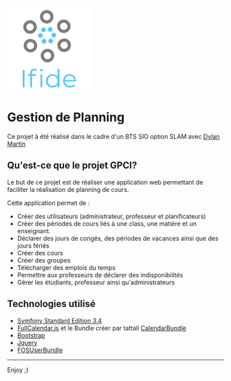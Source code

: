 ![](web/images/ifide_Logo.png)

Gestion de Planning
========================
Ce projet à été réalisé dans le cadre d'un BTS SIO option SLAM avec [Dylan Martin][16]

Qu'est-ce que le projet GPCI?
--------------

Le but de ce projet est de réaliser une application web permettant de 
faciliter la réalisation de planning de cours.

Cette application permet de :

- Créer des utilisateurs (administrateur, professeur et planificateurs)
- Créer des périodes de cours liés à une class, une matiére et un enseignant.
- Déclarer des jours de congés, des périodes de vacances ainsi que des jours fériés
- Créer des cours 
- Créer des groupes
- Télécharger des emplois du temps 
- Permettre aux professeurs de déclarer des indisponibilités
- Gêrer les étudiants, professeur ainsi qu'administrateurs

Technologies utilisé
--------------

- [Symfony Standard Edition 3.4][1]
- [FullCalendar.js][2] et le Bundle créer par tattali [CalendarBundle][5]
- [Bootstrap][3]
- [Jquery][4]
- [FOSUserBundle][6]

------------

Enjoy ;)

[1]:  https://symfony.com/doc/3.4/setup.html
[2]:  https://fullcalendar.io/
[3]:  https://getbootstrap.com/
[4]:  https://jquery.com/
[5]:  https://github.com/tattali/
[6]:  https://github.com/FriendsOfSymfony/FOSUserBundle/blob/master/Resources/doc/index.rst
[16]: https://github.com/LaBelette


